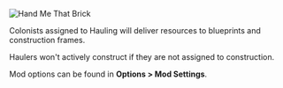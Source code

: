 ![Hand Me That Brick](http://i.imgur.com/Cocq2k0.png)

Colonists assigned to Hauling will deliver resources to blueprints and construction frames.

Haulers won't actively construct if they are not assigned to construction.

Mod options can be found in **Options > Mod Settings**.
